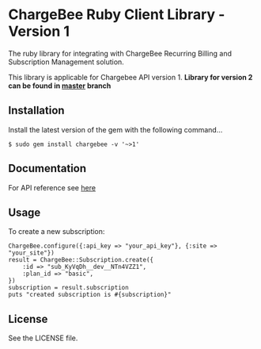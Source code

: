 # ChargeBee Ruby Client Library - Version 1

The ruby library for integrating with ChargeBee Recurring Billing and Subscription Management solution.

This library is applicable for Chargebee API version 1. <b>Library for version 2 can be found in [master](https://github.com/chargebee/chargebee-ruby) branch</b>

## Installation

Install the latest version of the gem with the following command...
	
	$ sudo gem install chargebee -v '~>1'

## Documentation

For API reference see <a href="https://apidocs.chargebee.com/docs/api/v1/?lang=ruby"  target="_blank">here</a>

## Usage

To create a new subscription:
	
	ChargeBee.configure({:api_key => "your_api_key"}, {:site => "your_site"})
	result = ChargeBee::Subscription.create({
		:id => "sub_KyVqDh__dev__NTn4VZZ1", 
		:plan_id => "basic", 
	})
	subscription = result.subscription
	puts "created subscription is #{subscription}"

## License

See the LICENSE file.

